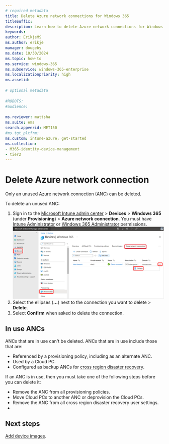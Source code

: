 ```yaml
---
# required metadata
title: Delete Azure network connections for Windows 365
titleSuffix:
description: Learn how to delete Azure network connections for Windows 365.
keywords:
author: ErikjeMS  
ms.author: erikje
manager: dougeby
ms.date: 10/30/2024
ms.topic: how-to
ms.service: windows-365
ms.subservice: windows-365-enterprise
ms.localizationpriority: high
ms.assetid: 

# optional metadata

#ROBOTS:
#audience:

ms.reviewer: mattsha
ms.suite: ems
search.appverid: MET150
#ms.tgt_pltfrm:
ms.custom: intune-azure; get-started
ms.collection:
- M365-identity-device-management
- tier2
---
```


# Delete Azure network connection

Only an unused Azure network connection (ANC) can be deleted.

To delete an unused ANC:

1. Sign in to the [Microsoft Intune admin center](https://go.microsoft.com/fwlink/?linkid=2109431) > **Devices** > **Windows 365** (under **Provisioning**) > **Azure network connection**. You must have [Intune Administrator](/azure/active-directory/roles/permissions-reference#intune-administrator) or [Windows 365 Administrator](/azure/active-directory/roles/permissions-reference) permissions.
![Screenshot of delete connection](./media/delete-azure-network-connection/delete-connection.png)
2. Select the ellipses (**…**) next to the connection you want to delete > **Delete**.
3. Select **Confirm** when asked to delete the connection.

## In use ANCs

ANCs that are in use can't be deleted. ANCs that are in use include those that are:

- Referenced by a provisioning policy, including as an alternate ANC.
- Used by a Cloud PC.
- Configured as backup ANCs for [cross region disaster recovery](cross-region-disaster-recovery.md).

If an ANC is in use, then you must take one of the following steps before you can delete it:

- Remove the ANC from all provisioning policies.
- Move Cloud PCs to another ANC or deprovision the Cloud PCs.
- Remove the ANC from all cross region disaster recovery user settings.
- 
<!-- ########################## -->
## Next steps

[Add device images](add-device-images.md).
